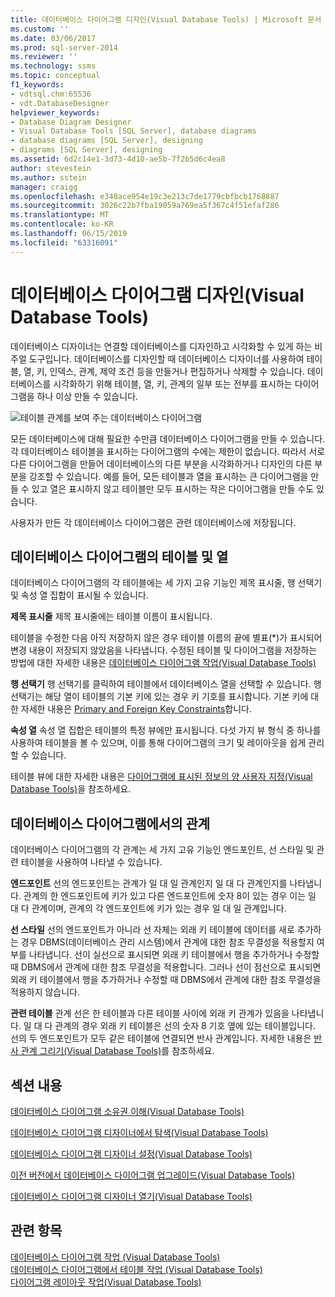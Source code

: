 ```yaml
---
title: 데이터베이스 다이어그램 디자인(Visual Database Tools) | Microsoft 문서
ms.custom: ''
ms.date: 03/06/2017
ms.prod: sql-server-2014
ms.reviewer: ''
ms.technology: ssms
ms.topic: conceptual
f1_keywords:
- vdtsql.chm:65536
- vdt.DatabaseDesigner
helpviewer_keywords:
- Database Diagram Designer
- Visual Database Tools [SQL Server], database diagrams
- database diagrams [SQL Server], designing
- diagrams [SQL Server], designing
ms.assetid: 6d2c14e1-3d73-4d10-ae5b-7f2b5d6c4ea8
author: stevestein
ms.author: sstein
manager: craigg
ms.openlocfilehash: e348ace954e19c3e213c7de1779cbfbcb1768887
ms.sourcegitcommit: 3026c22b7fba19059a769ea5f367c4f51efaf286
ms.translationtype: MT
ms.contentlocale: ko-KR
ms.lasthandoff: 06/15/2019
ms.locfileid: "63316091"
---
```

# <a name="design-database-diagrams-visual-database-tools"></a>데이터베이스 다이어그램 디자인(Visual Database Tools)
  데이터베이스 디자이너는 연결할 데이터베이스를 디자인하고 시각화할 수 있게 하는 비주얼 도구입니다. 데이터베이스를 디자인할 때 데이터베이스 디자이너를 사용하여 테이블, 열, 키, 인덱스, 관계, 제약 조건 등을 만들거나 편집하거나 삭제할 수 있습니다. 데이터베이스를 시각화하기 위해 테이블, 열, 키, 관계의 일부 또는 전부를 표시하는 다이어그램을 하나 이상 만들 수 있습니다.  
  
 ![테이블 관계를 보여 주는 데이터베이스 다이어그램](../../database-engine/media//dv3w7c1.gif "테이블 관계를 보여 주는 데이터베이스 다이어그램")  
  
 모든 데이터베이스에 대해 필요한 수만큼 데이터베이스 다이어그램을 만들 수 있습니다. 각 데이터베이스 테이블을 표시하는 다이어그램의 수에는 제한이 없습니다. 따라서 서로 다른 다이어그램을 만들어 데이터베이스의 다른 부분을 시각화하거나 디자인의 다른 부분을 강조할 수 있습니다. 예를 들어, 모든 테이블과 열을 표시하는 큰 다이어그램을 만들 수 있고 열은 표시하지 않고 테이블만 모두 표시하는 작은 다이어그램을 만들 수도 있습니다.  
  
 사용자가 만든 각 데이터베이스 다이어그램은 관련 데이터베이스에 저장됩니다.  
  
## <a name="tables-and-columns-in-a-database-diagram"></a>데이터베이스 다이어그램의 테이블 및 열  
 데이터베이스 다이어그램의 각 테이블에는 세 가지 고유 기능인 제목 표시줄, 행 선택기 및 속성 열 집합이 표시될 수 있습니다.  
  
 **제목 표시줄** 제목 표시줄에는 테이블 이름이 표시됩니다.  
  
 테이블을 수정한 다음 아직 저장하지 않은 경우 테이블 이름의 끝에 별표(*)가 표시되어 변경 내용이 저장되지 않았음을 나타냅니다. 수정된 테이블 및 다이어그램을 저장하는 방법에 대한 자세한 내용은 [데이터베이스 다이어그램 작업&#40;Visual Database Tools&#41;](visual-database-tools.md)  
  
 **행 선택기** 행 선택기를 클릭하여 테이블에서 데이터베이스 열을 선택할 수 있습니다. 행 선택기는 해당 열이 테이블의 기본 키에 있는 경우 키 기호를 표시합니다. 기본 키에 대 한 자세한 내용은 [Primary and Foreign Key Constraints](../../relational-databases/tables/primary-and-foreign-key-constraints.md)합니다.  
  
 **속성 열** 속성 열 집합은 테이블의 특정 뷰에만 표시됩니다. 다섯 가지 뷰 형식 중 하나를 사용하여 테이블을 볼 수 있으며, 이를 통해 다이어그램의 크기 및 레이아웃을 쉽게 관리할 수 있습니다.  
  
 테이블 뷰에 대한 자세한 내용은 [다이어그램에 표시된 정보의 양 사용자 지정&#40;Visual Database Tools&#41;](customize-the-amount-of-information-displayed-in-diagrams-visual-database-tools.md)을 참조하세요.  
  
## <a name="relationships-in-a-database-diagram"></a>데이터베이스 다이어그램에서의 관계  
 데이터베이스 다이어그램의 각 관계는 세 가지 고유 기능인 엔드포인트, 선 스타일 및 관련 테이블을 사용하여 나타낼 수 있습니다.  
  
 **엔드포인트** 선의 엔드포인트는 관계가 일 대 일 관계인지 일 대 다 관계인지를 나타냅니다. 관계의 한 엔드포인트에 키가 있고 다른 엔드포인트에 숫자 8이 있는 경우 이는 일 대 다 관계이며, 관계의 각 엔드포인트에 키가 있는 경우 일 대 일 관계입니다.  
  
 **선 스타일** 선의 엔드포인트가 아니라 선 자체는 외래 키 테이블에 데이터를 새로 추가하는 경우 DBMS(데이터베이스 관리 시스템)에서 관계에 대한 참조 무결성을 적용할지 여부를 나타냅니다. 선이 실선으로 표시되면 외래 키 테이블에서 행을 추가하거나 수정할 때 DBMS에서 관계에 대한 참조 무결성을 적용합니다. 그러나 선이 점선으로 표시되면 외래 키 테이블에서 행을 추가하거나 수정할 때 DBMS에서 관계에 대한 참조 무결성을 적용하지 않습니다.  
  
 **관련 테이블** 관계 선은 한 테이블과 다른 테이블 사이에 외래 키 관계가 있음을 나타냅니다. 일 대 다 관계의 경우 외래 키 테이블은 선의 숫자 8 기호 옆에 있는 테이블입니다. 선의 두 엔드포인트가 모두 같은 테이블에 연결되면 반사 관계입니다. 자세한 내용은 [반사 관계 그리기&#40;Visual Database Tools&#41;](draw-reflexive-relationships-visual-database-tools.md)를 참조하세요.  
  
## <a name="in-this-section"></a>섹션 내용  
 [데이터베이스 다이어그램 소유권 이해&#40;Visual Database Tools&#41;](understand-database-diagram-ownership-visual-database-tools.md)  
  
 [데이터베이스 다이어그램 디자이너에서 탐색&#40;Visual Database Tools&#41;](navigate-in-database-diagram-designer-visual-database-tools.md)  
  
 [데이터베이스 다이어그램 디자이너 설정&#40;Visual Database Tools&#41;](set-up-database-diagram-designer-visual-database-tools.md)  
  
 [이전 버전에서 데이터베이스 다이어그램 업그레이드&#40;Visual Database Tools&#41;](upgrade-database-diagrams-from-previous-editions-visual-database-tools.md)  
  
 [데이터베이스 다이어그램 디자이너 열기&#40;Visual Database Tools&#41;](open-database-diagram-designer-visual-database-tools.md)  
  
## <a name="see-also"></a>관련 항목  
 [데이터베이스 다이어그램 작업 &#40;Visual Database Tools&#41;](visual-database-tools.md)   
 [데이터베이스 다이어그램에서 테이블 작업 &#40;Visual Database Tools&#41;](work-with-tables-in-database-diagram-visual-database-tools.md)   
 [다이어그램 레이아웃 작업&#40;Visual Database Tools&#41;](work-with-diagram-layout-visual-database-tools.md)  
  
  
